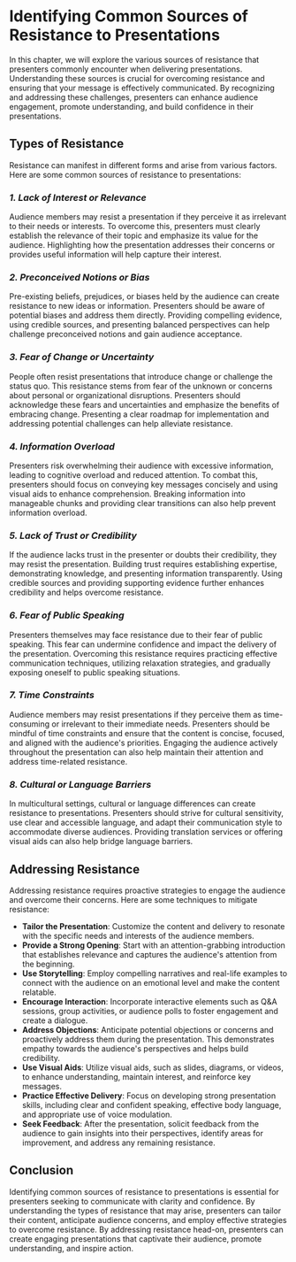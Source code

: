Identifying Common Sources of Resistance to Presentations
==================================================================

In this chapter, we will explore the various sources of resistance that presenters commonly encounter when delivering presentations. Understanding these sources is crucial for overcoming resistance and ensuring that your message is effectively communicated. By recognizing and addressing these challenges, presenters can enhance audience engagement, promote understanding, and build confidence in their presentations.

**Types of Resistance**
-----------------------

Resistance can manifest in different forms and arise from various factors. Here are some common sources of resistance to presentations:

### *1. Lack of Interest or Relevance*

Audience members may resist a presentation if they perceive it as irrelevant to their needs or interests. To overcome this, presenters must clearly establish the relevance of their topic and emphasize its value for the audience. Highlighting how the presentation addresses their concerns or provides useful information will help capture their interest.

### *2. Preconceived Notions or Bias*

Pre-existing beliefs, prejudices, or biases held by the audience can create resistance to new ideas or information. Presenters should be aware of potential biases and address them directly. Providing compelling evidence, using credible sources, and presenting balanced perspectives can help challenge preconceived notions and gain audience acceptance.

### *3. Fear of Change or Uncertainty*

People often resist presentations that introduce change or challenge the status quo. This resistance stems from fear of the unknown or concerns about personal or organizational disruptions. Presenters should acknowledge these fears and uncertainties and emphasize the benefits of embracing change. Presenting a clear roadmap for implementation and addressing potential challenges can help alleviate resistance.

### *4. Information Overload*

Presenters risk overwhelming their audience with excessive information, leading to cognitive overload and reduced attention. To combat this, presenters should focus on conveying key messages concisely and using visual aids to enhance comprehension. Breaking information into manageable chunks and providing clear transitions can also help prevent information overload.

### *5. Lack of Trust or Credibility*

If the audience lacks trust in the presenter or doubts their credibility, they may resist the presentation. Building trust requires establishing expertise, demonstrating knowledge, and presenting information transparently. Using credible sources and providing supporting evidence further enhances credibility and helps overcome resistance.

### *6. Fear of Public Speaking*

Presenters themselves may face resistance due to their fear of public speaking. This fear can undermine confidence and impact the delivery of the presentation. Overcoming this resistance requires practicing effective communication techniques, utilizing relaxation strategies, and gradually exposing oneself to public speaking situations.

### *7. Time Constraints*

Audience members may resist presentations if they perceive them as time-consuming or irrelevant to their immediate needs. Presenters should be mindful of time constraints and ensure that the content is concise, focused, and aligned with the audience's priorities. Engaging the audience actively throughout the presentation can also help maintain their attention and address time-related resistance.

### *8. Cultural or Language Barriers*

In multicultural settings, cultural or language differences can create resistance to presentations. Presenters should strive for cultural sensitivity, use clear and accessible language, and adapt their communication style to accommodate diverse audiences. Providing translation services or offering visual aids can also help bridge language barriers.

**Addressing Resistance**
-------------------------

Addressing resistance requires proactive strategies to engage the audience and overcome their concerns. Here are some techniques to mitigate resistance:

* **Tailor the Presentation**: Customize the content and delivery to resonate with the specific needs and interests of the audience members.
* **Provide a Strong Opening**: Start with an attention-grabbing introduction that establishes relevance and captures the audience's attention from the beginning.
* **Use Storytelling**: Employ compelling narratives and real-life examples to connect with the audience on an emotional level and make the content relatable.
* **Encourage Interaction**: Incorporate interactive elements such as Q\&A sessions, group activities, or audience polls to foster engagement and create a dialogue.
* **Address Objections**: Anticipate potential objections or concerns and proactively address them during the presentation. This demonstrates empathy towards the audience's perspectives and helps build credibility.
* **Use Visual Aids**: Utilize visual aids, such as slides, diagrams, or videos, to enhance understanding, maintain interest, and reinforce key messages.
* **Practice Effective Delivery**: Focus on developing strong presentation skills, including clear and confident speaking, effective body language, and appropriate use of voice modulation.
* **Seek Feedback**: After the presentation, solicit feedback from the audience to gain insights into their perspectives, identify areas for improvement, and address any remaining resistance.

**Conclusion**
--------------

Identifying common sources of resistance to presentations is essential for presenters seeking to communicate with clarity and confidence. By understanding the types of resistance that may arise, presenters can tailor their content, anticipate audience concerns, and employ effective strategies to overcome resistance. By addressing resistance head-on, presenters can create engaging presentations that captivate their audience, promote understanding, and inspire action.
